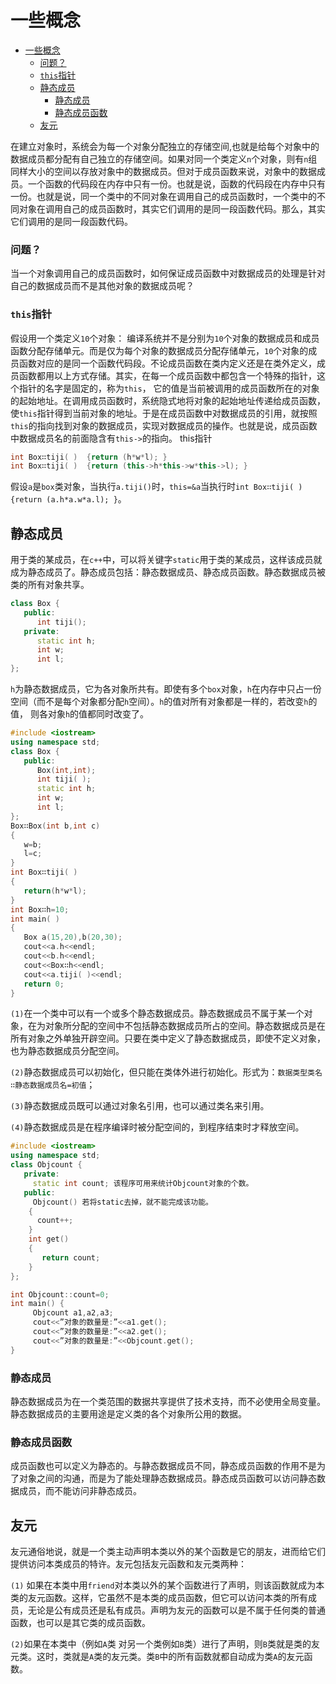 # 一些概念
<!-- TOC -->

- [一些概念](#一些概念)
    - [问题？](#问题)
    - [`this`指针](#this指针)
  - [静态成员](#静态成员)
    - [静态成员](#静态成员-1)
    - [静态成员函数](#静态成员函数)
  - [友元](#友元)

<!-- /TOC -->

在建立对象时，系统会为每一个对象分配独立的存储空间,也就是给每个对象中的数据成员都分配有自己独立的存储空间。如果对同一个类定义`n`个对象，则有`n`组同样大小的空间以存放对象中的数据成员。但对于成员函数来说，对象中的数据成员。一个函数的代码段在内存中只有一份。也就是说，函数的代码段在内存中只有一份。也就是说，同一个类中的不同对象在调用自己的成员函数时，一个类中的不同对象在调用自己的成员函数时，其实它们调用的是同一段函数代码。那么，其实它们调用的是同一段函数代码。

### 问题？
当一个对象调用自己的成员函数时，如何保证成员函数中对数据成员的处理是针对自己的数据成员而不是其他对象的数据成员呢？
 
### `this`指针
假设用一个类定义`10`个对象：
编译系统并不是分别为`10`个对象的数据成员和成员函数分配存储单元。而是仅为每个对象的数据成员分配存储单元，`10`个对象的成员函数对应的是同一个函数代码段。不论成员函数在类内定义还是在类外定义，成员函数都用以上方式存储。其实，在每一个成员函数中都包含一个特殊的指针，这个指针的名字是固定的，称为`this`， 它的值是当前被调用的成员函数所在的对象的起始地址。在调用成员函数时，系统隐式地将对象的起始地址传递给成员函数，使`this`指针得到当前对象的地址。于是在成员函数中对数据成员的引用，就按照`this`的指向找到对象的数据成员，实现对数据成员的操作。也就是说，成员函数中数据成员名的前面隐含有`this->`的指向。 
this指针 
```cpp
int Box∷tiji( )  {return (h*w*l); }
int Box∷tiji( )  {return (this->h*this->w*this->l); }
```
假设`a`是`box`类对象，当执行`a.tiji()`时，`this=&a`当执行时`int Box∷tiji( ) {return (a.h*a.w*a.l); }`。

## 静态成员 
用于类的某成员，在`c++`中，可以将关键字`static`用于类的某成员，这样该成员就成为静态成员了。静态成员包括：静态数据成员、静态成员函数。静态数据成员被类的所有对象共享。

```cpp
class Box {
   public:
      int tiji();
   private:
      static int h;
      int w;
      int l;
};
```

`h`为静态数据成员，它为各对象所共有。即使有多个`box`对象，`h`在内存中只占一份空间（而不是每个对象都分配`h`空间）。`h`的值对所有对象都是一样的，若改变`h`的值，
则各对象`h`的值都同时改变了。

```cpp
#include <iostream>
using namespace std;
class Box {
   public:
      Box(int,int);
      int tiji( );
      static int h;
      int w;
      int l;
};
Box∷Box(int b,int c) 
{
   w=b;
   l=c;
}
int Box∷tiji( )
{
   return(h*w*l);
}
int Box∷h=10;
int main( )
{
   Box a(15,20),b(20,30);
   cout<<a.h<<endl;
   cout<<b.h<<endl;
   cout<<Box∷h<<endl;
   cout<<a.tiji( )<<endl;
   return 0;
}
```
`(1)`在一个类中可以有一个或多个静态数据成员。静态数据成员不属于某一个对象，在为对象所分配的空间中不包括静态数据成员所占的空间。静态数据成员是在所有对象之外单独开辟空间。只要在类中定义了静态数据成员，即使不定义对象，也为静态数据成员分配空间。 

`(2)`静态数据成员可以初始化，但只能在类体外进行初始化。形式为：`数据类型类名∷静态数据成员名=初值`； 

`(3)`静态数据成员既可以通过对象名引用，也可以通过类名来引用。 

`(4)`静态数据成员是在程序编译时被分配空间的，到程序结束时才释放空间。 

```cpp
#include <iostream>
using namespace std;
class Objcount {
   private: 
     static int count; 该程序可用来统计Objcount对象的个数。
   public:
     Objcount() 若将static去掉，就不能完成该功能。 
    {
      count++;
    }
    int get()
    {
       return count;
    }
};

int Objcount::count=0;
int main() {
     Objcount a1,a2,a3;
     cout<<”对象的数量是:”<<a1.get();
     cout<<”对象的数量是:”<<a2.get();
     cout<<”对象的数量是:”<<Objcount.get(); 
}
```

### 静态成员
静态数据成员为在一个类范围的数据共享提供了技术支持，而不必使用全局变量。静态数据成员的主要用途是定义类的各个对象所公用的数据。

### 静态成员函数
成员函数也可以定义为静态的。与静态数据成员不同，静态成员函数的作用不是为了对象之间的沟通，而是为了能处理静态数据成员。静态成员函数可以访问静态数据成员，而不能访问非静态成员。 
 
## 友元
友元通俗地说，就是一个类主动声明本类以外的某个函数是它的朋友，进而给它们提供访问本类成员的特许。友元包括友元函数和友元类两种：

`(1)` 如果在本类中用`friend`对本类以外的某个函数进行了声明，则该函数就成为本类的友元函数。这样，它虽然不是本类的成员函数，但它可以访问本类的所有成员，无论是公有成员还是私有成员。声明为友元的函数可以是不属于任何类的普通函数，也可以是其它类的成员函数。 

`(2)`如果在本类中（例如`A`类 对另一个类例如`B`类）进行了声明，则`B`类就是类的友元类。这时，类就是`A`类的友元类。类`B`中的所有函数就都自动成为类`A`的友元函数。 

